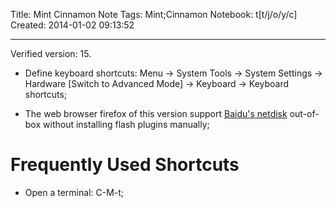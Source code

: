 Title: Mint Cinnamon Note
Tags: Mint;Cinnamon
Notebook: t[t/j/o/y/c]
Created: 2014-01-02 09:13:52

------

Verified version: 15.

 

* Define keyboard shortcuts: Menu -> System Tools -> System Settings -> Hardware [Switch to Advanced Mode] -> Keyboard -> Keyboard shortcuts;

 

* The web browser firefox of this version support [Baidu's netdisk](pan.baidu.com) out-of-box without installing flash plugins manually;

 

# Frequently Used Shortcuts

 

* Open a terminal: C-M-t;